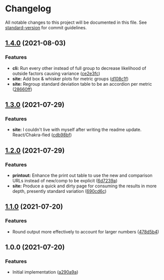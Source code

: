 # Changelog

All notable changes to this project will be documented in this file. See [standard-version](https://github.com/conventional-changelog/standard-version) for commit guidelines.

## [1.4.0](https://github.com/m3fawner/webperf-comparison/compare/v1.3.0...v1.4.0) (2021-08-03)


### Features

* **cli:** Run every other instead of full group to decrease likelihood of outside factors causing variance ([ce2e3fc](https://github.com/m3fawner/webperf-comparison/commit/ce2e3fc2e527489724a35e8a08af05be6fa74582))
* **site:** Add box & whisker plots for metric groups ([d108c1f](https://github.com/m3fawner/webperf-comparison/commit/d108c1f27ad13cdb9435fa144499586377498c70))
* **site:** Regroup standard deviation table to be an accordion per metric ([28660ff](https://github.com/m3fawner/webperf-comparison/commit/28660ff179483d8995d1e7140575e59c58e40de3))

## [1.3.0](https://github.com/m3fawner/webperf-comparison/compare/v1.2.0...v1.3.0) (2021-07-29)


### Features

* **site:** I couldn't live with myself after writing the readme update. React/Chakra-fied ([cdb98bf](https://github.com/m3fawner/webperf-comparison/commit/cdb98bfe879417b6170de20d58f0c11f09b52cc1))

## [1.2.0](https://github.com/m3fawner/webperf-comparison/compare/v1.1.0...v1.2.0) (2021-07-29)


### Features

* **printout:** Enhance the print out table to use the new and comparison URLs instead of new/comp to be explicit ([6d7239a](https://github.com/m3fawner/webperf-comparison/commit/6d7239ac17a946993c7e04e6f3d53b879f2ee7f0))
* **site:** Produce a quick and dirty page for consuming the results in more depth, presently standard variation ([690cd6c](https://github.com/m3fawner/webperf-comparison/commit/690cd6c4ca0f248dd09a746dc2ff55fe182ed1cf))

## [1.1.0](https://github.com/m3fawner/webperf-comparison/compare/v1.0.0...v1.1.0) (2021-07-20)


### Features

* Round output more effectively to account for larger numbers ([478d5b4](https://github.com/m3fawner/webperf-comparison/commit/478d5b499dd6e4570b7037bfb50e364542621e0b))

## 1.0.0 (2021-07-20)


### Features

* Initial implementation ([a290a9a](https://github.com/m3fawner/webperf-comparison/commit/a290a9afbc5959fc0e728b8eeb91c9ee174740eb))
